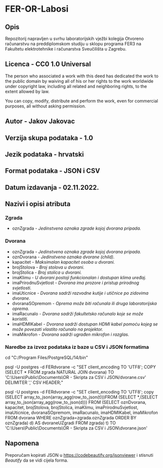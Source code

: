 
# FER-OR-Labosi

## Opis
Repozitorij napravljen u svrhu laboratorijskih vježbi kolegija Otvoreno računarstvu na preddiplomskom studiju u sklopu programa FER3 na Fakultetu elektrotehnike i računarstva Sveučilišta u Zagrebu.

## Licenca - CC0 1.0 Universal
The person who associated a work with this deed has dedicated the work to the public domain by waiving all of his or her rights to the work worldwide under copyright law, including all related and neighboring rights, to the extent allowed by law.

You can copy, modify, distribute and perform the work, even for commercial purposes, all without asking permission.

## Autor - Jakov Jakovac

## Verzija skupa podataka - 1.0

## Jezik podataka - hrvatski

## Format podataka - JSON i CSV

## Datum izdavanja - 02.11.2022.

## Nazivi i opisi atributa

### Zgrada
- oznZgrada - *Jedinstvena oznaka zgrade kojoj dvorana pripada.*

### Dvorana
- oznZgrada - *Jedinstvena oznaka zgrade kojoj dvorana pripada.*
- oznDvorana - *Jedinstvena oznaka dvorane (child).*
- kapacitet - *Maksimalan kapacitet osoba u dvorani.*
- brojStolova - *Broj stolova u dvorani.*
- brojStolica - *Broj stolica u dvorani.*
- imaKlimu - *U dvorani postoji funkcionalan i dostupan klima uređaj.*
- imaPrirodnuSvjetlost - *Dvorana ima prozore i pristup prirodnog svjetlosti.*
- imaUticnice - *Dvorana sadrži razvodne kutije i utičnice po zidovima dvorane.* 
- dvoranaSOpremom - *Oprema može biti računala ili druga laboratorijska oprema.*
- imaRacunalo - *Dvorana sadrži fakultetsko računalo koje se može koristiti.*
- imaHDMIKabel - *Dvorana sadrži dostupan HDMI kabel pomoću kojeg se može povezati vlastito računalo na projektor.*
- imaMikrofon - *Dvorana sadrži ugrađen mikrofon i razglas.*

### Naredbe za izvoz podataka iz baze u CSV i JSON formatima
cd "C:/Program Files/PostgreSQL/14/bin"

psql -U postgres -d FERdvorane -c "SET client_encoding TO 'UTF8'; COPY (SELECT * FROM zgrada NATURAL JOIN dvorana) TO 'C:\Users\Public\Documents\OR - Skripta za CSV i JSON/dvorane.csv' DELIMITER ',' CSV HEADER;"

psql -U postgres -d FERdvorane -c "SET client_encoding TO 'UTF8'; copy (SELECT array_to_json(array_agg(row_to_json(t)))FROM (SELECT *,(SELECT array_to_json(array_agg(row_to_json(d))) FROM (SELECT oznDvorana, kapacitet, brojStolova, brojStolica, imaKlimu, imaPrirodnuSvjetlost, imaUticnice, dvoranaSOpremom, imaRacunalo, imaHDMIKabel, imaMikrofon FROM dvorana WHERE oznZgrada=zgrada.oznZgrada ORDER BY oznZgrada) d) AS dvoraneUZgradi FROM zgrada) t) TO 'C:\Users\Public\Documents\OR - Skripta za CSV i JSON\dvorane.json'

## Napomena
Preporučam kopirati JSON u https://codebeautify.org/jsonviewer i stisnuti *Beautify* da se vidi cijela forma.
